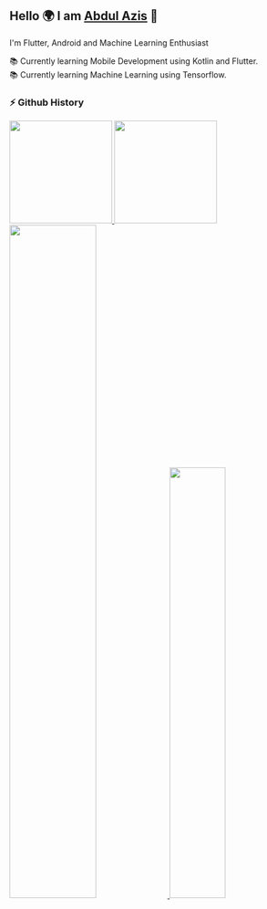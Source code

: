 ## **Hello 🌍 I am** [Abdul Azis](https://www.linkedin.com/in/zisz/) 👋

I'm Flutter, Android and Machine Learning Enthusiast

📚 Currently learning Mobile Development using Kotlin and Flutter.</br>
📚 Currently learning Machine Learning using Tensorflow.

### ⚡ Github History
<p align="left">
<a href="https://github.com/ziszz">
  <img height="180em" src="https://github-readme-stats.vercel.app/api?username=ziszz&show_icons=true&include_all_commits=true&theme=algolia"/>
  <img height="180em" src="https://github-readme-stats.vercel.app/api/top-langs/?username=ziszz&layout=compact&theme=algolia"/>
  <img width="55%" src="https://github-readme-streak-stats.herokuapp.com/?user=ziszz&theme=algolia"/>
  <img width="44%" src="https://github-profile-trophy.vercel.app/?username=ziszz&column=4&margin-w=10&margin-h=10&theme=algolia"/>
</a>
</p>
